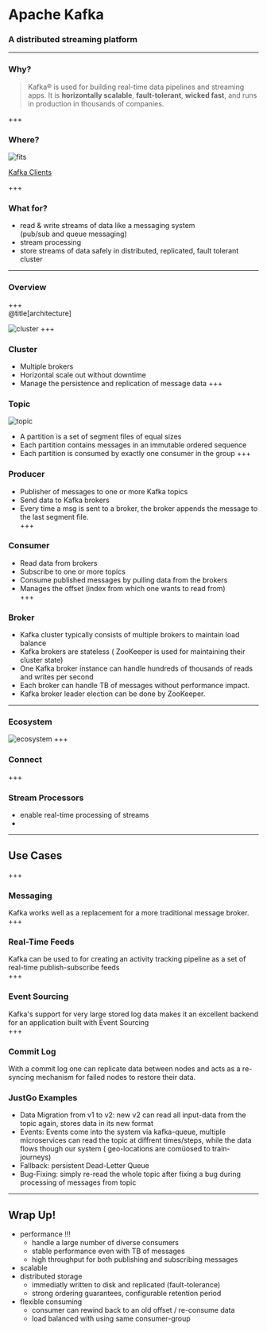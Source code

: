 # Apache Kafka

### A distributed streaming platform

---
### Why?

> Kafka® is used for building real-time data pipelines and streaming apps. It is **horizontally scalable**, **fault-tolerant**, **wicked fast**, and runs in production in thousands of companies.

+++  
### Where?  

![fits](https://www.confluent.io/wp-content/uploads/chart-kafka-infrastructure@2x.png)

[Kafka Clients](https://cwiki.apache.org/confluence/display/KAFKA/Clients)

+++  

### What for?  
* read & write streams of data like a messaging system  
 (pub/sub and queue messaging)
* stream processing
* store streams of data safely in distributed, replicated, fault tolerant cluster
---

### Overview
+++  
@title[architecture]  

![cluster](https://www.tutorialspoint.com/apache_kafka/images/fundamentals.jpg)
+++  
### Cluster
* Multiple brokers
* Horizontal scale out without downtime 
* Manage the persistence and replication of message data
+++ 
### Topic
![topic](https://kafka.apache.org/0102/images/log_anatomy.png)
* A partition is a set of segment files of equal sizes
* Each partition contains messages in an immutable ordered sequence  
* Each partition is consumed by exactly one consumer in the group
+++ 
### Producer
* Publisher of messages to one or more Kafka topics
* Send data to Kafka brokers
* Every time a msg is sent to a broker, the broker appends the message to the last segment file.  
+++ 

### Consumer
* Read data from brokers
* Subscribe to one or more topics
* Consume published messages by pulling data from the brokers
* Manages the offset (index from which one wants to read from)  
+++

### Broker
* Kafka cluster typically consists of multiple brokers to maintain load balance
* Kafka brokers are stateless ( ZooKeeper is used for maintaining their cluster state)
* One Kafka broker instance can handle hundreds of thousands of reads and writes per second
* Each broker can handle TB of messages without performance impact.
* Kafka broker leader election can be done by ZooKeeper.  
---
### Ecosystem
![ecosystem](https://kafka.apache.org/11/images/kafka-apis.png)
+++
### Connect
+++
### Stream Processors  
* enable real-time processing of streams
* 
---
## Use Cases
+++  
### Messaging
Kafka works well as a replacement for a more traditional message broker.   
+++  
### Real-Time Feeds
Kafka can be used to for creating an activity tracking pipeline as a set of real-time publish-subscribe feeds  
+++  
### Event Sourcing
Kafka's support for very large stored log data makes it an excellent backend for an application built with Event Sourcing  
+++  
### Commit Log
 With a commit log one can replicate data between nodes and acts as a re-syncing mechanism for failed nodes to restore their data.  

### JustGo Examples
* Data Migration from v1 to v2: new v2 can read all input-data from the topic again, stores data in its new format
* Events: Events come into the system via kafka-queue, multiple microservices can read the topic at diffrent times/steps, while the data flows though our system ( geo-locations  are comüosed to train-journeys)
* Fallback: persistent Dead-Letter Queue
* Bug-Fixing: simply re-read the whole topic after fixing a bug during processing of messages from topic
---  

## Wrap Up!
* performance !!!
  * handle a large number of diverse consumers
  * stable performance even with TB of messages
  * high throughput for both publishing and subscribing messages
* scalable
* distributed storage
  * immediatly written to disk and replicated (fault-tolerance)
  * strong ordering guarantees, configurable retention period
* flexible consuming
  * consumer can rewind back to an old offset / re-consume data
  * load balanced with using same consumer-group



